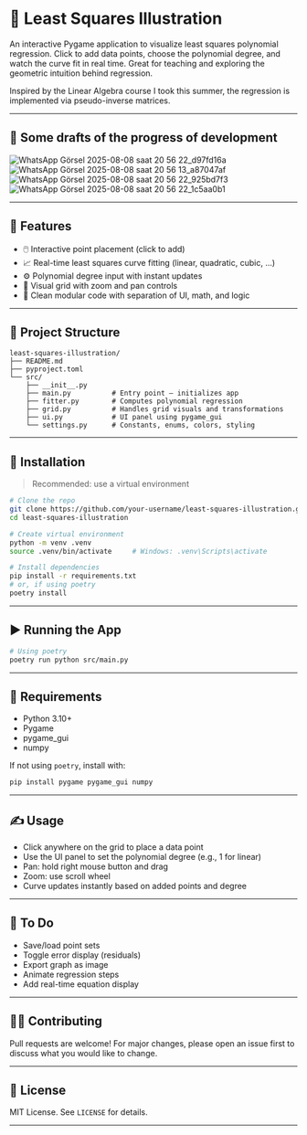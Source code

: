 # 🎯 Least Squares Illustration

An interactive Pygame application to visualize least squares polynomial regression. Click to add data points, choose the polynomial degree, and watch the curve fit in real time. Great for teaching and exploring the geometric intuition behind regression.

Inspired by the Linear Algebra course I took this summer, the regression is implemented via pseudo-inverse matrices.

---

## 📸 Some drafts of the progress of development

![WhatsApp Görsel 2025-08-08 saat 20 56 22_d97fd16a](https://github.com/user-attachments/assets/786850a0-f7e1-4d27-a5fb-f8ab95ba9a62)
![WhatsApp Görsel 2025-08-08 saat 20 56 13_a87047af](https://github.com/user-attachments/assets/c035b62c-c4e3-4d47-ab62-eef2b7288e91)
![WhatsApp Görsel 2025-08-08 saat 20 56 22_925bd7f3](https://github.com/user-attachments/assets/953b38b4-c83f-4433-bebb-ed45ed8c632a)
![WhatsApp Görsel 2025-08-08 saat 20 56 22_1c5aa0b1](https://github.com/user-attachments/assets/1f639941-deae-4f41-ae74-7fddb38cffc9)


---

## 🧠 Features

- 🖱️ Interactive point placement (click to add)
- 📈 Real-time least squares curve fitting (linear, quadratic, cubic, ...)
- ⚙️ Polynomial degree input with instant updates
- 🧮 Visual grid with zoom and pan controls
- 🎨 Clean modular code with separation of UI, math, and logic

---

## 📁 Project Structure

```
least-squares-illustration/
├── README.md
├── pyproject.toml
└── src/
    ├── __init__.py
    ├── main.py          # Entry point – initializes app
    ├── fitter.py        # Computes polynomial regression
    ├── grid.py          # Handles grid visuals and transformations
    ├── ui.py            # UI panel using pygame_gui
    └── settings.py      # Constants, enums, colors, styling
```

---

## 🧰 Installation

> Recommended: use a virtual environment

```bash
# Clone the repo
git clone https://github.com/your-username/least-squares-illustration.git
cd least-squares-illustration

# Create virtual environment
python -m venv .venv
source .venv/bin/activate     # Windows: .venv\Scripts\activate

# Install dependencies
pip install -r requirements.txt
# or, if using poetry
poetry install
```

---

## ▶️ Running the App

```bash
# Using poetry
poetry run python src/main.py

```

---

## 🧪 Requirements

- Python 3.10+
- Pygame
- pygame_gui
- numpy

If not using `poetry`, install with:

```bash
pip install pygame pygame_gui numpy
```

---

## ✍️ Usage

- Click anywhere on the grid to place a data point
- Use the UI panel to set the polynomial degree (e.g., 1 for linear)
- Pan: hold right mouse button and drag
- Zoom: use scroll wheel
- Curve updates instantly based on added points and degree

---

## 🧹 To Do

- Save/load point sets
- Toggle error display (residuals)
- Export graph as image
- Animate regression steps
- Add real-time equation display

---

## 🧑‍💻 Contributing

Pull requests are welcome! For major changes, please open an issue first to discuss what you would like to change.

---

## 📄 License

MIT License. See `LICENSE` for details.

---
